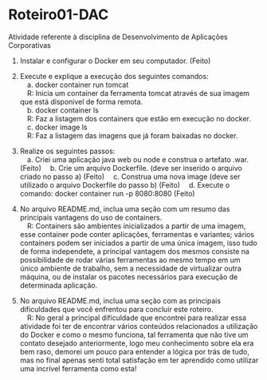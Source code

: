 # Roteiro01-DAC
Atividade referente à disciplina de Desenvolvimento de Aplicações Corporativas

1. Instalar e configurar o Docker em seu computador. (Feito)

2. Execute e explique a execução dos seguintes comandos: <br>
  &emsp;a. docker container run tomcat <br>
    &emsp;R: Inicia um container da ferramenta tomcat através de sua imagem que está disponivel de forma remota.<br>
  &emsp;b. docker container ls <br>
    &emsp;R: Faz a listagem dos containers que estão em execução no docker.<br>
  &emsp;c. docker image ls <br>
    &emsp;R: Faz a listagem das imagens que já foram baixadas no docker.<br>
    
3. Realize os seguintes passos: <br>
  &emsp;a. Criei uma aplicação java web ou node e construa o artefato .war. (Feito)
  &emsp;b. Crie um arquivo Dockerfile. (deve ser inserido o arquivo criado no passo a) (Feito)
  &emsp;c. Construa uma nova image (deve ser utilizado o arquivo Dockerfile do passo b) (Feito)
  &emsp;d. Execute o comando: docker container run -p 8080:8080 (Feito)
  
4. No arquivo README.md, inclua uma seção com um resumo das principais vantagens do uso de containers. <br>
  &emsp;R: Containers são ambientes inicializados a partir de uma imagem, esse container pode conter aplicações, ferramentas e variantes; vários containers podem   ser iniciados a partir de uma única imagem, isso tudo de forma independete, a principal vantagem dos mesmos consiste na possibilidade de rodar várias       ferramentas ao mesmo tempo em um único ambiente de trabalho, sem a necessidade de virtualizar outra máquina, ou de instalar os pacotes necessários para     execução de determinada aplicação.
  
5. No arquivo README.md, inclua uma seção com as principais dificuldades que você enfrentou para concluir este roteiro.<br>
  &emsp;R: No geral a principal dificuldade que encontrei para realizar essa atividade foi ter de encontrar vários conteúdos relacionados a utilização do Docker   e como o mesmo funciona, tal ferramenta que não tive um contato desejado anteriormente, logo meu conhecimento sobre ela era bem raso, demorei um pouco     para entender a lógica por trás de tudo, mas no final apenas senti total satisfação em ter aprendido como utilizar uma incrível ferramenta como esta!
